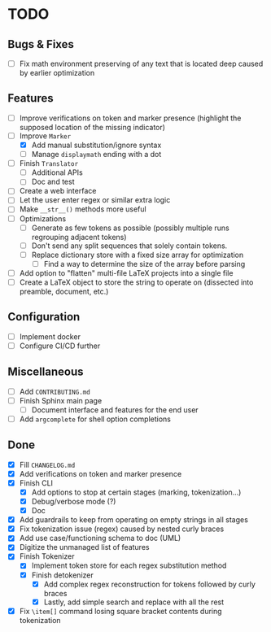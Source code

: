 # TODO

## Bugs & Fixes

- [ ] Fix math environment preserving of any text that is located deep caused by earlier optimization

## Features

- [ ] Improve verifications on token and marker presence (highlight the supposed location of the missing indicator)
- [ ] Improve `Marker`
    - [x] Add manual substitution/ignore syntax
    - [ ] Manage `displaymath` ending with a dot
- [ ] Finish `Translator`
    - [ ] Additional APIs
    - [ ] Doc and test
- [ ] Create a web interface
- [ ] Let the user enter regex or similar extra logic
- [ ] Make `__str__()` methods more useful
- [ ] Optimizations
    - [ ] Generate as few tokens as possible (possibly multiple runs regrouping adjacent tokens)
    - [ ] Don't send any split sequences that solely contain tokens.
    - [ ] Replace dictionary store with a fixed size array for optimization
        - [ ] Find a way to determine the size of the array before parsing
- [ ] Add option to "flatten" multi-file LaTeX projects into a single file
- [ ] Create a LaTeX object to store the string to operate on (dissected into preamble, document, etc.)

## Configuration

- [ ] Implement docker
- [ ] Configure CI/CD further

## Miscellaneous

- [ ] Add `CONTRIBUTING.md`
- [ ] Finish Sphinx main page
    - [ ] Document interface and features for the end user
- [ ] Add `argcomplete` for shell option completions

## Done

- [x] Fill `CHANGELOG.md`
- [x] Add verifications on token and marker presence
- [x] Finish CLI
    - [x] Add options to stop at certain stages (marking, tokenization...)
    - [x] Debug/verbose mode (?)
    - [x] Doc
- [x] Add guardrails to keep from operating on empty strings in all stages
- [x] Fix tokenization issue (regex) caused by nested curly braces
- [x] Add use case/functioning schema to doc (UML)
- [x] Digitize the unmanaged list of features
- [x] Finish Tokenizer
    - [x] Implement token store for each regex substitution method
    - [x] Finish detokenizer
        - [x] Add complex regex reconstruction for tokens followed by curly braces
        - [x] Lastly, add simple search and replace with all the rest
- [x] Fix `\item[]` command losing square bracket contents during tokenization
